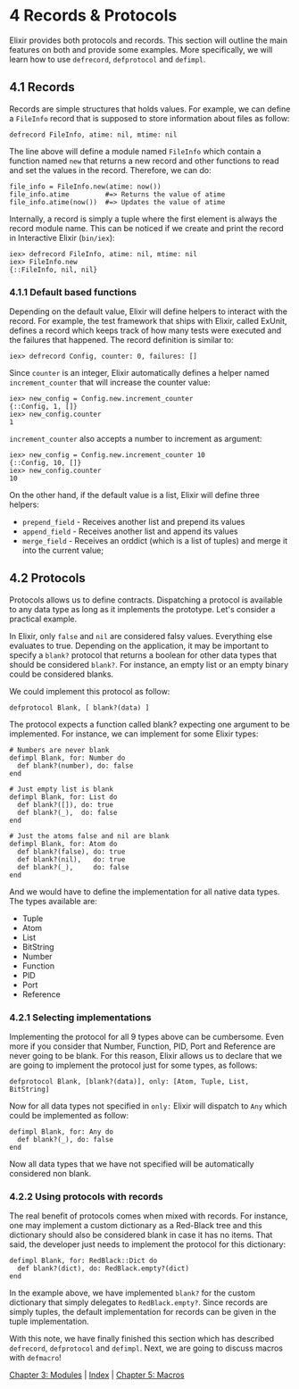 # 4 Records & Protocols

Elixir provides both protocols and records. This section will outline the main features on both and provide some examples. More specifically, we will learn how to use `defrecord`, `defprotocol` and `defimpl`.

## 4.1 Records

Records are simple structures that holds values. For example, we can define a `FileInfo` record that is supposed to store information about files as follow:

    defrecord FileInfo, atime: nil, mtime: nil

The line above will define a module named `FileInfo` which contain a function named `new` that returns a new record and other functions to read and set the values in the record. Therefore, we can do:

    file_info = FileInfo.new(atime: now())
    file_info.atime         #=> Returns the value of atime
    file_info.atime(now())  #=> Updates the value of atime

Internally, a record is simply a tuple where the first element is always the record module name. This can be noticed if we create and print the record in Interactive Elixir (`bin/iex`):

    iex> defrecord FileInfo, atime: nil, mtime: nil
    iex> FileInfo.new
    {::FileInfo, nil, nil}

### 4.1.1 Default based functions

Depending on the default value, Elixir will define helpers to interact with the record. For example, the test framework that ships with Elixir, called ExUnit, defines a record which keeps track of how many tests were executed and the failures that happened. The record definition is similar to:

    iex> defrecord Config, counter: 0, failures: []

Since `counter` is an integer, Elixir automatically defines a helper named `increment_counter` that will increase the counter value:

    iex> new_config = Config.new.increment_counter
    {::Config, 1, []}
    iex> new_config.counter
    1

`increment_counter` also accepts a number to increment as argument:

    iex> new_config = Config.new.increment_counter 10
    {::Config, 10, []}
    iex> new_config.counter
    10

On the other hand, if the default value is a list, Elixir will define three helpers:

* `prepend_field` - Receives another list and prepend its values
* `append_field` - Receives another list and append its values
* `merge_field` - Receives an orddict (which is a list of tuples) and merge it into the current value;

## 4.2 Protocols

Protocols allows us to define contracts. Dispatching a protocol is available to any data type as long as it implements the prototype. Let's consider a practical example.

In Elixir, only `false` and `nil` are considered falsy values. Everything else evaluates to true. Depending on the application, it may be important to specify a `blank?` protocol that returns a boolean for other data types that should be considered `blank?`. For instance, an empty list or an empty binary could be considered blanks.

We could implement this protocol as follow:

    defprotocol Blank, [ blank?(data) ]

The protocol expects a function called blank? expecting one argument to be implemented. For instance, we can implement for some Elixir types:

    # Numbers are never blank
    defimpl Blank, for: Number do
      def blank?(number), do: false
    end

    # Just empty list is blank
    defimpl Blank, for: List do
      def blank?([]), do: true
      def blank?(_),  do: false
    end

    # Just the atoms false and nil are blank
    defimpl Blank, for: Atom do
      def blank?(false), do: true
      def blank?(nil),   do: true
      def blank?(_),     do: false
    end

And we would have to define the implementation for all native data types. The types available are:

* Tuple
* Atom
* List
* BitString
* Number
* Function
* PID
* Port
* Reference

### 4.2.1 Selecting implementations

Implementing the protocol for all 9 types above can be cumbersome. Even more if you consider that Number, Function, PID, Port and Reference are never going to be blank. For this reason, Elixir allows us to declare that we are going to implement the protocol just for some types, as follows:

    defprotocol Blank, [blank?(data)], only: [Atom, Tuple, List, BitString]

Now for all data types not specified in `only:` Elixir will dispatch to `Any` which could be implemented as follow:

    defimpl Blank, for: Any do
      def blank?(_), do: false
    end

Now all data types that we have not specified will be automatically considered non blank.

### 4.2.2 Using protocols with records

The real benefit of protocols comes when mixed with records. For instance, one may implement a custom dictionary as a Red-Black tree and this dictionary should also be considered blank in case it has no items. That said, the developer just needs to implement the protocol for this dictionary:

    defimpl Blank, for: RedBlack::Dict do
      def blank?(dict), do: RedBlack.empty?(dict)
    end

In the example above, we have implemented `blank?` for the custom dictionary that simply delegates to `RedBlack.empty?`. Since records are simply tuples, the default implementation for records can be given in the tuple implementation.

With this note, we have finally finished this section which has described `defrecord`, `defprotocol` and `defimpl`. Next, we are going to discuss macros with `defmacro`!

[Chapter 3: Modules](https://github.com/josevalim/elixir/blob/master/docs/3_modules.md) | [Index](https://github.com/josevalim/elixir/blob/master/docs/0_index.md) |
[Chapter 5: Macros](https://github.com/josevalim/elixir/blob/master/docs/5_macros.md)